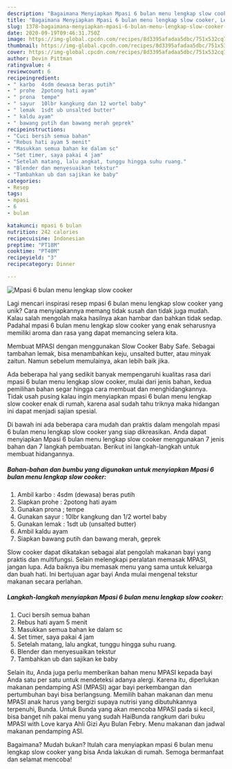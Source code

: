 ```yaml
---
description: "Bagaimana Menyiapkan Mpasi 6 bulan menu lengkap slow cooker, Lezat"
title: "Bagaimana Menyiapkan Mpasi 6 bulan menu lengkap slow cooker, Lezat"
slug: 1378-bagaimana-menyiapkan-mpasi-6-bulan-menu-lengkap-slow-cooker-lezat
date: 2020-09-19T09:46:31.750Z
image: https://img-global.cpcdn.com/recipes/8d3395afadaa5dbc/751x532cq70/mpasi-6-bulan-menu-lengkap-slow-cooker-foto-resep-utama.jpg
thumbnail: https://img-global.cpcdn.com/recipes/8d3395afadaa5dbc/751x532cq70/mpasi-6-bulan-menu-lengkap-slow-cooker-foto-resep-utama.jpg
cover: https://img-global.cpcdn.com/recipes/8d3395afadaa5dbc/751x532cq70/mpasi-6-bulan-menu-lengkap-slow-cooker-foto-resep-utama.jpg
author: Devin Pittman
ratingvalue: 4
reviewcount: 6
recipeingredient:
- " karbo  4sdm dewasa beras putih"
- " prohe  2potong hati ayam"
- " prona  tempe"
- " sayur  10lbr kangkung dan 12 wortel baby"
- " lemak  1sdt ub unsalted butter"
- " kaldu ayam"
- " bawang putih dan bawang merah geprek"
recipeinstructions:
- "Cuci bersih semua bahan"
- "Rebus hati ayam 5 menit"
- "Masukkan semua bahan ke dalam sc"
- "Set timer, saya pakai 4 jam"
- "Setelah matang, lalu angkat, tunggu hingga suhu ruang."
- "Blender dan menyesuaikan tekstur"
- "Tambahkan ub dan sajikan ke baby"
categories:
- Resep
tags:
- mpasi
- 6
- bulan

katakunci: mpasi 6 bulan 
nutrition: 242 calories
recipecuisine: Indonesian
preptime: "PT18M"
cooktime: "PT40M"
recipeyield: "3"
recipecategory: Dinner

---
```



![Mpasi 6 bulan menu lengkap slow cooker](https://img-global.cpcdn.com/recipes/8d3395afadaa5dbc/751x532cq70/mpasi-6-bulan-menu-lengkap-slow-cooker-foto-resep-utama.jpg)

Lagi mencari inspirasi resep mpasi 6 bulan menu lengkap slow cooker yang unik? Cara menyiapkannya memang tidak susah dan tidak juga mudah. Kalau salah mengolah maka hasilnya akan hambar dan bahkan tidak sedap. Padahal mpasi 6 bulan menu lengkap slow cooker yang enak seharusnya memiliki aroma dan rasa yang dapat memancing selera kita.

Membuat MPASI dengan menggunakan Slow Cooker Baby Safe. Sebagai tambahan lemak, bisa menambahkan keju, unsalted butter, atau minyak zaitun. Namun sebelum memulainya, akan lebih baik jika.

Ada beberapa hal yang sedikit banyak mempengaruhi kualitas rasa dari mpasi 6 bulan menu lengkap slow cooker, mulai dari jenis bahan, kedua pemilihan bahan segar hingga cara membuat dan menghidangkannya. Tidak usah pusing kalau ingin menyiapkan mpasi 6 bulan menu lengkap slow cooker enak di rumah, karena asal sudah tahu triknya maka hidangan ini dapat menjadi sajian spesial.


Di bawah ini ada beberapa cara mudah dan praktis dalam mengolah mpasi 6 bulan menu lengkap slow cooker yang siap dikreasikan. Anda dapat menyiapkan Mpasi 6 bulan menu lengkap slow cooker menggunakan 7 jenis bahan dan 7 langkah pembuatan. Berikut ini langkah-langkah untuk membuat hidangannya.

<!--inarticleads1-->

##### Bahan-bahan dan bumbu yang digunakan untuk menyiapkan Mpasi 6 bulan menu lengkap slow cooker:

1. Ambil  karbo : 4sdm (dewasa) beras putih
1. Siapkan  prohe : 2potong hati ayam
1. Gunakan  prona ; tempe
1. Gunakan  sayur : 10lbr kangkung dan 1/2 wortel baby
1. Gunakan  lemak : 1sdt ub (unsalted butter)
1. Ambil  kaldu ayam
1. Siapkan  bawang putih dan bawang merah, geprek


Slow cooker dapat dikatakan sebagai alat pengolah makanan bayi yang praktis dan multifungsi. Selain melengkapi peralatan memasak MPASI, jangan lupa. Ada baiknya ibu memasak menu yang sama untuk keluarga dan buah hati. Ini bertujuan agar bayi Anda mulai mengenal tekstur makanan secara perlahan. 

<!--inarticleads2-->

##### Langkah-langkah menyiapkan Mpasi 6 bulan menu lengkap slow cooker:

1. Cuci bersih semua bahan
1. Rebus hati ayam 5 menit
1. Masukkan semua bahan ke dalam sc
1. Set timer, saya pakai 4 jam
1. Setelah matang, lalu angkat, tunggu hingga suhu ruang.
1. Blender dan menyesuaikan tekstur
1. Tambahkan ub dan sajikan ke baby


Selain itu, Anda juga perlu memberikan bahan menu MPASI kepada bayi Anda satu per satu untuk mendeteksi adanya alergi. Karena itu, diperlukan makanan pendamping ASI (MPASI) agar bayi perkembangan dan pertumbuhan bayi bisa berlangsung. Memilih bahan makanan dan menu MPASI anak harus yang bergizi supaya nutrisi yang dibutuhkannya terpenuhi, Bunda. Untuk Bunda yang akan mencoba MPASI pada si kecil, bisa banget nih pakai menu yang sudah HaiBunda rangkum dari buku MPASI with Love karya Ahli Gizi Ayu Bulan Febry. Menu makanan dan jadwal makanan pendamping ASI. 

Bagaimana? Mudah bukan? Itulah cara menyiapkan mpasi 6 bulan menu lengkap slow cooker yang bisa Anda lakukan di rumah. Semoga bermanfaat dan selamat mencoba!
